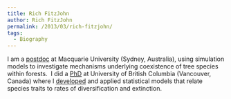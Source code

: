 ```yaml
---
title: Rich FitzJohn
author: Rich FitzJohn
permalink: /2013/03/rich-fitzjohn/
tags:
  - Biography
---
```

I am a [postdoc][1] at Macquarie University (Sydney, Australia), using simulation models to investigate mechanisms underlying coexistence of tree species within forests.  I did a [PhD][2] at University of British Columbia (Vancouver, Canada) where I [developed][3] and applied statistical models that relate species traits to rates of diversification and extinction.

 [1]: http://www.bio.mq.edu.au/ecology
 [2]: http://www.zoology.ubc.ca/~fitzjohn
 [3]: http://www.zoology.ubc.ca/prog/diversitree
